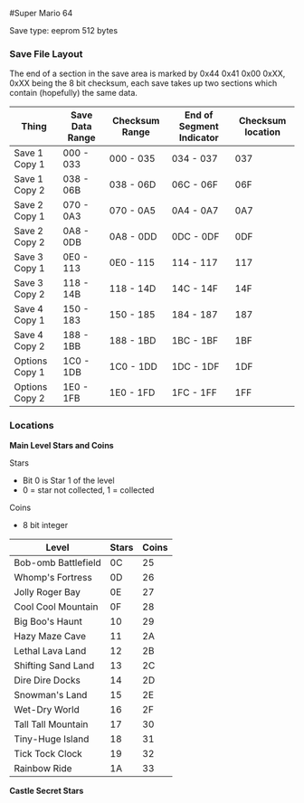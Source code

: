 #Super Mario 64

Save type: eeprom 512 bytes

### Save File Layout

The end of a section in the save area is marked by 0x44 0x41 0x00 0xXX, 0xXX being the 8 bit checksum, each save takes up two sections which contain (hopefully) the same data.

| Thing          | Save Data Range | Checksum Range | End of Segment Indicator | Checksum location |
|----------------|-----------------|----------------|--------------------------|-------------------|
| Save 1 Copy 1  | 000 - 033       | 000 - 035      | 034 - 037                | 037               |
| Save 1 Copy 2  | 038 - 06B       | 038 - 06D      | 06C - 06F                | 06F               |
| Save 2 Copy 1  | 070 - 0A3       | 070 - 0A5      | 0A4 - 0A7                | 0A7               |
| Save 2 Copy 2  | 0A8 - 0DB       | 0A8 - 0DD      | 0DC - 0DF                | 0DF               |
| Save 3 Copy 1  | 0E0 - 113       | 0E0 - 115      | 114 - 117                | 117               |
| Save 3 Copy 2  | 118 - 14B       | 118 - 14D      | 14C - 14F                | 14F               |
| Save 4 Copy 1  | 150 - 183       | 150 - 185      | 184 - 187                | 187               |
| Save 4 Copy 2  | 188 - 1BB       | 188 - 1BD      | 1BC - 1BF                | 1BF               |
| Options Copy 1 | 1C0 - 1DB       | 1C0 - 1DD      | 1DC - 1DF                | 1DF               |
| Options Copy 2 | 1E0 - 1FB       | 1E0 - 1FD      | 1FC - 1FF                | 1FF               |

### Locations

**Main Level Stars and Coins**

Stars
  - Bit 0 is Star 1 of the level
  - 0 = star not collected, 1 = collected

Coins
  - 8 bit integer

| Level               | Stars | Coins |
|---------------------|-------|-------|
| Bob-omb Battlefield | 0C    | 25    |
| Whomp's Fortress    | 0D    | 26    |
| Jolly Roger Bay     | 0E    | 27    |
| Cool Cool Mountain  | 0F    | 28    |
| Big Boo's Haunt     | 10    | 29    |
| Hazy Maze Cave      | 11    | 2A    |
| Lethal Lava Land    | 12    | 2B    |
| Shifting Sand Land  | 13    | 2C    |
| Dire Dire Docks     | 14    | 2D    |
| Snowman's Land      | 15    | 2E    |
| Wet-Dry World       | 16    | 2F    |
| Tall Tall Mountain  | 17    | 30    |
| Tiny-Huge Island    | 18    | 31    |
| Tick Tock Clock     | 19    | 32    |
| Rainbow Ride        | 1A    | 33    |

**Castle Secret Stars**
